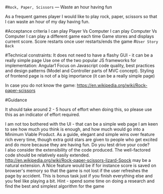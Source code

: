#`Rock, Paper, Scissors` — Waste an hour having fun 

As a frequent games player I would like to play rock, paper, scissors so that I can waste an hour of my day having fun.


#Acceptance criteria
I can play Player Vs Computer
I can play Computer Vs Computer
I can play a different game each time
Game stores and displays current score. Score restarts once user restarts/ends the game
#`User Story Back`


#Technical constraints:
It does not need to have a flashy GUI - it can be a really simple page
Use one of the two popular JS frameworks for implementation: Angular1 
Focus on Javascript code quality, best practices and design patterns (Model and Controller parts of MVC concept). Styling of frontend page is not of a big importance (it can be a really simple page) 

In case you do not know the game: https://en.wikipedia.org/wiki/Rock-paper-scissors

#Guidance

It should take around 2 - 5 hours of effort when doing this, so please use this as an indicator of effort required.

I am not too bothered with the UI - that can be a simple web page
I am keen to see how much you think is enough, and how much would go into a Minimum Viable Product.  As a guide, elegant and simple wins over feature rich every time, though extra gold stars are given to people who get excited and do more because they are having fun.
Do you test drive your code?  
I also consider the extensibility of the code produced. The well-factored code should be relatively easily extended. http://en.wikipedia.org/wiki/Rock-paper-scissors-lizard-Spock may be a natural extension.
A Nice feature would be if for instance score is saved on browser's memory so that the game is not lost if the user refreshes the page by accident. This is bonus task just if you finish everything else and you feel like playing a bit.
Hint - spend some time on doing a research and find the best and simplest algorithm for the game